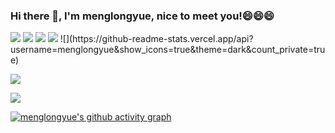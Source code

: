 ### Hi there 👋, I'm menglongyue, nice to meet you!😄😄😄

<!--
**menglongyue/menglongyue** is a ✨ _special_ ✨ repository because its `README.md` (this file) appears on your GitHub profile.

Here are some ideas to get you started:

- 🔭 I’m currently working on ...
- 🌱 I’m currently learning ...
- 👯 I’m looking to collaborate on ...
- 🤔 I’m looking for help with ...
- 💬 Ask me about ...
- 📫 How to reach me: ...
- 😄 Pronouns: ...
- ⚡ Fun fact: ...
-->
<p>
<img src="https://img.shields.io/static/v1?label=Program&message=Python&color=blue"/>
<img src="https://img.shields.io/static/v1?label=Program&message=Cplusplus&color=green"/>
<img src="https://img.shields.io/static/v1?label=Program&message=Computer VISION&color=pink"/>
<a href="你的CSDN主页链接"><img src="https://img.shields.io/static/v1?label=Blog&message=CSDN&color=red"/></a>
![](https://github-readme-stats.vercel.app/api?username=menglongyue&show_icons=true&theme=dark&count_private=true)
</p>


![](https://github-readme-stats.vercel.app/api/top-langs/?username=menglongyue&theme=dark&layout=compact)

<img src="https://visitor-badge.glitch.me/badge?page_id=https://github.com/menglongyue&right_color=red" />

[![menglongyue's github activity graph](https://activity-graph.herokuapp.com/graph?username=menglongyue&theme=dracula)](https://github.com/menglongyue/github-readme-activity-graph)
